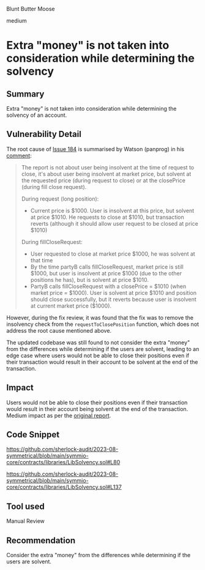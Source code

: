 Blunt Butter Moose

medium

# Extra "money" is not taken into consideration while determining the solvency
## Summary

Extra "money" is not taken into consideration while determining the solvency of an account.

## Vulnerability Detail

The root cause of [Issue 184](https://github.com/sherlock-audit/2023-06-symmetrical-judging/issues/184) is summarised by Watson (panprog) in his [comment](https://github.com/sherlock-audit/2023-06-symmetrical-judging/issues/184#issuecomment-1673153505):

> The report is not about user being insolvent at the time of request to close, it's about user being insolvent at market price, but solvent at the requested price (during request to close) or at the closePrice (during fill close request).
>
> During request (long position):
>
> - Current price is \$1000. User is insolvent at this price, but solvent at price \$1010. He requests to close at \$1010, but transaction reverts (although it should allow user request to be closed at price \$1010)
>
> During fillCloseRequest:
>
> - User requested to close at market price \$1000, he was solvent at that time
> - By the time partyB calls fillCloseRequest, market price is still \$1000, but user is insolvent at price \$1000 (due to the other positions he has), but is solvent at price \$1010.
> - PartyB calls fillCloseRequest with a closePrice = \$1010 (when market price = \$1000). User is solvent at price \$1010 and position should close successfully, but it reverts because user is insolvent at current market price (\$1000).

However, during the fix review, it was found that the fix was to remove the insolvency check from the `requestToClosePosition` function, which does not address the root cause mentioned above.

The updated codebase was still found to not consider the extra "money" from the differences while determining if the users are solvent, leading to an edge case where users would not be able to close their positions even if their transaction would result in their account to be solvent at the end of the transaction.

## Impact

Users would not be able to close their positions even if their transaction would result in their account being solvent at the end of the transaction. Medium impact as per the [original report](https://github.com/sherlock-audit/2023-06-symmetrical-judging/issues/184).

## Code Snippet

https://github.com/sherlock-audit/2023-08-symmetrical/blob/main/symmio-core/contracts/libraries/LibSolvency.sol#L80

https://github.com/sherlock-audit/2023-08-symmetrical/blob/main/symmio-core/contracts/libraries/LibSolvency.sol#L137

## Tool used

Manual Review

## Recommendation

Consider the extra "money" from the differences while determining if the users are solvent.